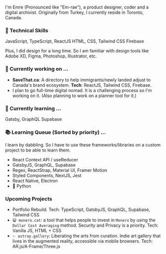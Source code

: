 I'm Emre (Pronounced like "Em-rae"), a product designer, coder and a digital archivist. Originally from Turkey, I currently reside in Toronto, Canada. 

### 📐 Technical Skills
JavaScript, TypeScript, ReactJS
HTML, CSS, Tailwind CSS
Firebase

Plus, I did design for a long time. So I am familiar with design tools like Adobe XD, Figma, Photoshop, Illustrator, etc.

### 🔭 Currently working on ...
  - **SaveThat.ca**: A directory to help immigrants/newly landed adjust to Canada's brand ecosystem. **Tech**: ReactJS, Tailwind CSS, Firebase.
  - I plan to go full-time digital nomad. It is a challenging process so I'm working on it. (Also planning to work on a planner tool for it.)

### 🌱 Currently learning ...
Gatsby, GraphQL Supabase

### 📚 Learning Queue (Sorted by priority) ...
I learn by dabbling. So I have to use these frameworks/libraries on a custom project to be able to learn them.
  - React Context API / useReducer
  - GatsbyJS, GraphQL, Supabase
  - Regex, ReactStrap, Material UI, Framer Motion
  - Styled Components, NextJS, Jest
  - React Native, Electron
  - 🐍 Python

### Upcoming Projects
  - Portfolio Rebuild. Tech: TypeScript, GatsbyJS, GraphQL, Supabase, Tailwind CSS
  - `😺 monero.cat`: a tool that helps people to invest in `Monero` by using the `Dollar Cost Averaging` method. Security and Privacy is a priority. Tech: Vanilla JS, HTML + CSS
  - `✨ astray.gallery`: Liberating the arts from curation. Indie art gallery that lives in the augmented reality, accessible via mobile browsers. Tech: AR.js/A-Frame/Three.js
